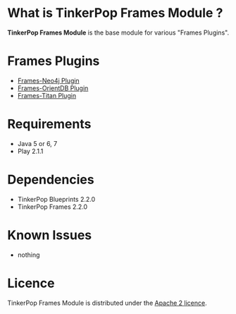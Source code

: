 What is TinkerPop Frames Module ?
============

**TinkerPop Frames Module** is the base module for various "Frames Plugins".

Frames Plugins
======

* [Frames-Neo4j Plugin](http://goo.gl/912K1)
* [Frames-OrientDB Plugin](http://goo.gl/4zvvI)
* [Frames-Titan Plugin](http://goo.gl/qxQll)

Requirements
=========

* Java 5 or 6, 7
* Play 2.1.1

Dependencies
=========

* TinkerPop Blueprints 2.2.0
* TinkerPop Frames 2.2.0
 
Known Issues
=============
* nothing

Licence
========
TinkerPop Frames Module is distributed under the [Apache 2 licence](http://www.apache.org/licenses/LICENSE-2.0.html).
